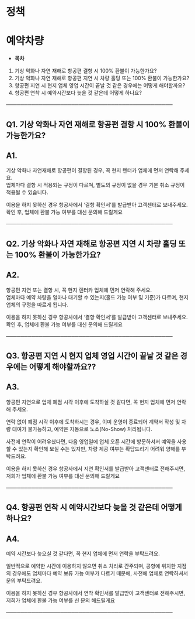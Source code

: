 # 정책

**예약차량**
========

* **목차**

1. 기상 악화나 자연 재해로 항공편 결항 시 100% 환불이 가능한가요?
2. 기상 악화나 자연 재해로 항공편 지연 시 차량 홀딩 또는 100% 환불이 가능한가요?
3. 항공편 지연 시 현지 업체 영업 시간이 끝날 것 같은 경우에는 어떻게 해야할까요?
4. 항공편 연착 시 예약시간보다 늦을 것 같은데 어떻게 하나요?

──────────────────────────────────────────────

**Q1. 기상 악화나 자연 재해로 항공편 결항 시 100% 환불이 가능한가요?**
----------------------------------------------

**A1.**
-------

기상 악화나 자연재해로 항공편이 결항된 경우, 꼭 현지 렌터카 업체에 먼저 연락해 주세요.   
업체마다 결항 시 적용되는 규정이 다르며, 별도의 규정이 없을 경우 기본 취소 규정이 적용될 수 있습니다.

이용을 하지 못하신 경우 항공사에서 ‘결항 확인서’를 발급받아 고객센터로 보내주세요. 확인 후, 업체에 환불 가능 여부를 대신 문의해 드릴게요

──────────────────────────────────────────────

**Q2. 기상 악화나 자연 재해로 항공편 지연 시 차량 홀딩 또는 100% 환불이 가능한가요?**
-------------------------------------------------------

**A2.**
-------

항공편 지연 또는 결항 시, 꼭 현지 렌터카 업체에 먼저 연락해 주세요.   
업체마다 예약 차량을 얼마나 대기할 수 있는지(홀드 가능 여부 및 기준)가 다르며, 현지 업체의 규정을 따르게 됩니다.

이용을 하지 못하신 경우 항공사에서 ‘결항 확인서’를 발급받아 고객센터로 보내주세요. 확인 후, 업체에 환불 가능 여부를 대신 문의해 드릴게요

──────────────────────────────────────────────

**Q3. 항공편 지연 시 현지 업체 영업 시간이 끝날 것 같은 경우에는 어떻게 해야할까요??**
------------------------------------------------------

**A3.**
-------

항공편 지연으로 업체 폐점 시각 이후에 도착하실 것 같다면, 꼭 현지 업체에 먼저 연락해 주세요.

연락 없이 폐점 시각 이후에 도착하시는 경우, 이미 운영이 종료되어 계약서 작성 및 차량 대여가 불가능하고, 예약은 자동으로 노쇼(No-Show) 처리됩니다.

사전에 연락이 어려우셨다면, 다음 영업일에 업체 오픈 시간에 방문하셔서 예약을 사용할 수 있는지 확인해 보실 수는 있지만, 차량 제공 여부는 확답드리기 어려워 양해를 부탁드려요.

이용을 하지 못하신 경우 항공사에서 지연 확인서를 발급받아 고객센터로 전해주시면, 저희가 업체에 환불 가능 여부를 대신 문의해 드릴게요

──────────────────────────────────────────────

**Q4. 항공편 연착 시 예약시간보다 늦을 것 같은데 어떻게 하나요?**
-----------------------------------------

**A4.**
-------

예약 시간보다 늦으실 것 같다면, 꼭 현지 업체에 먼저 연락을 부탁드려요.  
  
일반적으로 예약한 시간에 이용하지 않으면 취소 처리로 간주되며, 공항에 위치한 지점의 경우에도 업체마다 예약 보류 가능 여부가 다르기 때문에, 사전에 업체로 연락하셔서 문의 부탁드려요.

이용을 하지 못하신 경우 항공사에서 연착 확인서를 발급받아 고객센터로 전해주시면, 저희가 업체에 환불 가능 여부를 신 문의 해드릴게요

──────────────────────────────────────────────